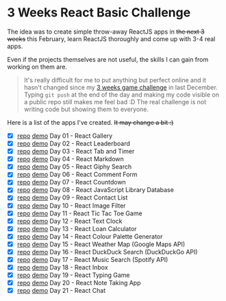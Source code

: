 # 3 Weeks React Basic Challenge

The idea was to create simple throw-away ReactJS apps in ~~the next 3 weeks~~ this February, learn ReactJS thoroughly and come up with 3-4 real apps.

Even if the projects themselves are not useful, the skills I can gain from working on them are.

> It's really difficult for me to put anything but perfect online and it hasn't changed since my [3 weeks game challenge](https://github.com/zsoltime/game-challenge) in last December. Typing `git push` at the end of the day and making my code visible on a public repo still makes me feel bad :D The real challenge is not writing code but showing them to everyone.

Here is a list of the apps I've created. ~~It may change a bit :)~~

- [x] [repo](https://github.com/zsoltime/react-gallery) [demo]() Day 01 - React Gallery
- [x] [repo](https://github.com/zsoltime/react-leaderboard) [demo]() Day 02 - React Leaderboard
- [x] [repo](https://github.com/zsoltime/react-tab-and-timer) [demo]() Day 03 - React Tab and Timer
- [x] [repo](https://github.com/zsoltime/react-markdown) [demo]() Day 04 - React Markdown
- [x] [repo](https://github.com/zsoltime/react-giphy-search) [demo]() Day 05 - React Giphy Search
- [x] [repo](https://github.com/zsoltime/react-comment-form) [demo]() Day 06 - React Comment Form
- [x] [repo](https://github.com/zsoltime/react-countdown) [demo]() Day 07 - React Countdown
- [x] [repo](https://github.com/zsoltime/react-js-library-db) [demo]() Day 08 - React JavaScript Library Database
- [x] [repo](https://github.com/zsoltime/react-contact-list) [demo]() Day 09 - React Contact List
- [x] [repo](https://github.com/zsoltime/react-image-filter) [demo]() Day 10 - React Image Filter
- [x] [repo](https://github.com/zsoltime/react-tic-tac-toe) [demo]() Day 11 - React Tic Tac Toe Game
- [x] [repo](https://github.com/zsoltime/react-text-clock) [demo]() Day 12 - React Text Clock
- [x] [repo](https://github.com/zsoltime/react-loan-calculator) [demo]() Day 13 - React Loan Calculator
- [x] [repo](https://github.com/zsoltime/react-color-palette) [demo]() Day 14 - React Colour Palette Generator
- [x] [repo](https://github.com/zsoltime/react-weather-map) [demo]() Day 15 - React Weather Map (Google Maps API)
- [x] [repo](https://github.com/zsoltime/react-duckduck) [demo]() Day 16 - React DuckDuck Search (DuckDuckGo API)
- [x] [repo](https://github.com/zsoltime/react-music-search) [demo]() Day 17 - React Music Search (Spotify API)
- [x] [repo](https://github.com/zsoltime/react-inbox) [demo]() Day 18 - React Inbox
- [x] [repo](https://github.com/zsoltime/react-typing-game) [demo]() Day 19 - React Typing Game
- [x] [repo](https://github.com/zsoltime/react-note-taking-app) [demo]() Day 20 - React Note Taking App
- [x] [repo](https://github.com/zsoltime/react-chat) [demo]() Day 21 - React Chat
